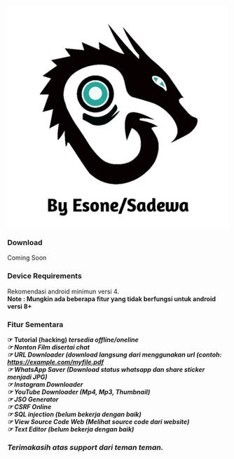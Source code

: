 <p> <a href="#"><img title="Cyber Unganidzo by Esone" src="https://github.com/RepSadewa/Cyber_Unganidzo/blob/main/Logo2.png?raw=true"> </a> </p>

### Download
Coming Soon

### Device Requirements
Rekomendasi android minimun versi 4.
<br>
<b>Note :<b> Mungkin ada beberapa fitur yang tidak berfungsi untuk android versi 8+
<br>

### Fitur Sementara
☞ Tutorial (hacking) <i>tersedia offline/oneline<i><br>
☞ Nonton Film <i>disertai chat<i><br>
☞ URL Downloader (download langsung dari menggunakan url (contoh: https://example.com/myfile.pdf<br>
☞ WhatsApp Saver (Download status whatsapp dan share sticker menjadi JPG)<br>
☞ Instagram Downloader<br>
☞ YouTube Downloader (Mp4, Mp3, Thumbnail)<br>
☞ JSO Generator<br>
☞ CSRF Online<br>
☞ SQL injection (belum bekerja dengan baik)<br>
☞ View Source Code Web (Melihat source code dari website)<br>
☞ Text Editor (belum bekerja dengan baik)<br>

### Terimakasih atas support dari teman teman.
